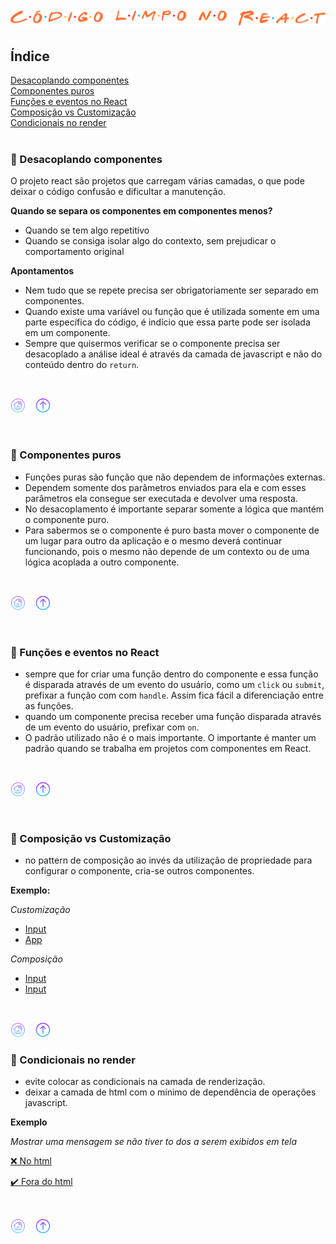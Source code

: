<h1 align="center">
  <img src="../.github/react.png" alt="Código limpo no React">
</h1>

<div id="id00"></div>

## Índice
[Desacoplando componentes](#id01)  
[Componentes puros](#id02)  
[Funções e eventos no React](#id03)  
[Composição vs Customização](#id04)  
[Condicionais no render](#id05)  
<br>

<div id="id01"></div>

### 📌 Desacoplando componentes
O projeto react são projetos que carregam várias camadas, o que pode deixar o código confusão e dificultar a manutenção.

**Quando se separa os componentes em componentes menos?**
- Quando se tem algo repetitivo
- Quando se consiga isolar algo do contexto, sem prejudicar o comportamento original

**Apontamentos**
- Nem tudo que se repete precisa ser obrigatoriamente ser separado em componentes.
- Quando existe uma variável ou função que é utilizada somente em uma parte específica do código, é indício que essa parte pode ser isolada em um componente.
- Sempre que quisermos verificar se o componente precisa ser desacoplado a análise ideal é através da camada de javascript e não do conteúdo dentro do `return`.  
<br>

[![Home](../.github/home.png)](https://github.com/nlnadialigia/clean-code)&nbsp;&nbsp;&nbsp;
[![Início](../.github/arrow.png)](#id00)

<br>

<div id="id02"></div>

### 📌 Componentes puros
- Funções puras são função que não dependem de informações externas. 
- Dependem somente dos parâmetros enviados para ela e com esses parâmetros ela consegue ser executada e devolver uma resposta.
- No desacoplamento é importante separar somente a lógica que mantém o componente puro.
- Para sabermos se o componente é puro basta mover o componente de um lugar para outro da aplicação e o mesmo deverá continuar funcionando, pois o mesmo não depende de um contexto ou de uma lógica acoplada a outro componente.
  
<br>

[![Home](../.github/home.png)](https://github.com/nlnadialigia/clean-code)&nbsp;&nbsp;&nbsp;
[![Início](../.github/arrow.png)](#id00)

<br>

<div id="id03"></div>

### 📌 Funções e eventos no React
- sempre que for criar uma função dentro do componente e essa função é disparada através de um evento do usuário, como um `click` ou `submit`, prefixar a função com com `handle`. Assim fica fácil a diferenciação entre as funções.
- quando um componente precisa receber uma função disparada através de um evento do usuário, prefixar com `on`.
- O padrão utilizado não é o mais importante. O importante é manter um padrão quando se trabalha em projetos com componentes em React.
  
<br>

[![Home](../.github/home.png)](https://github.com/nlnadialigia/clean-code)&nbsp;&nbsp;&nbsp;
[![Início](../.github/arrow.png)](#id00)

<br>

<div id="id04"></div>

### 📌 Composição vs Customização
- no pattern de composição ao invés da utilização de propriedade para configurar o componente, cria-se outros componentes.

**Exemplo:**

  *Customização*
  - [Input](../react-app/src/example/Input.tsx)
  - [App](../react-app/src/example/App.tsx)
  
  *Composição*
  - [Input](../react-app/src/components/Input.tsx)
  - [Input](../react-app/src/App.tsx)

<br>

[![Home](../.github/home.png)](https://github.com/nlnadialigia/clean-code)&nbsp;&nbsp;&nbsp;
[![Início](../.github/arrow.png)](#id00)
<br>

<div id="id05"></div>

### 📌 Condicionais no render
- evite colocar as condicionais na camada de renderização.
- deixar a camada de html com o mínimo de dependência de operações javascript.

**Exemplo**

*Mostrar uma mensagem se não tiver to dos a serem exibidos em tela*

[❌ No html](../react-app/src/example/App.tsx)

[✔️ Fora do html](../react-app/src/App.tsx)

<br>

[![Home](../.github/home.png)](https://github.com/nlnadialigia/clean-code)&nbsp;&nbsp;&nbsp;
[![Início](../.github/arrow.png)](#id00)

